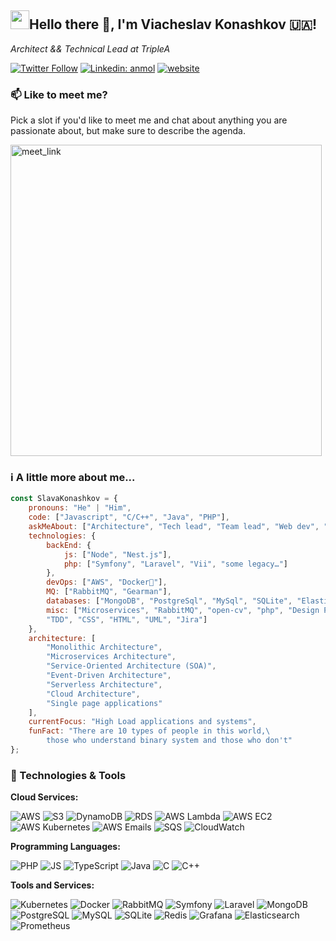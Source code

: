 <h2><img src="https://emojis.slackmojis.com/emojis/images/1531849430/4246/blob-sunglasses.gif?1531849430" width="30"/>Hello there 👋, I'm Viacheslav Konashkov 🇺🇦!</h2>


<p><em>Architect && Technical Lead at TripleA</em></p>

[![Twitter Follow](https://img.shields.io/twitter/follow/sundr0p?label=Follow)](https://twitter.com/intent/follow?screen_name=sundr0p)
[![Linkedin: anmol](https://img.shields.io/badge/-slava--konashkov-blue?style=flat-square&logo=Linkedin&logoColor=white&link=https://www.linkedin.com/in/slava-konashkov/)](https://www.linkedin.com/in/slava-konashkov/)
[![website](https://img.shields.io/badge/-Website-green?&style=flat-square&logo=Google-Chrome&logoColor=white&link=https://www.sundrop.info/)](https://www.sundrop.info/)

### 📫 Like to meet me?

Pick a slot if you'd like to meet me and chat about anything you are passionate about, but make sure to describe the agenda.

<a href="https://calendly.com/viacheslav-konashkov/30min" target="_blank"><img width="498" alt="meet_link" src="https://user-images.githubusercontent.com/15426564/144297439-f530f383-e73e-41e0-9914-a9b7d3f432e5.png"></a>


### ℹ️ A little more about me...  

```javascript
const SlavaKonashkov = {
    pronouns: "He" | "Him",
    code: ["Javascript", "C/C++", "Java", "PHP"],
    askMeAbout: ["Architecture", "Tech lead", "Team lead", "Web dev", "Marketing", "SEO"],
    technologies: {
        backEnd: {
            js: ["Node", "Nest.js"],
            php: ["Symfony", "Laravel", "Vii", "some legacy…"]
        },
        devOps: ["AWS", "Docker🐳"],
        MQ: ["RabbitMQ", "Gearman"],
        databases: ["MongoDB", "PostgreSql", "MySql", "SQLite", "Elasticsearch", "Redis"],
        misc: ["Microservices", "RabbitMQ", "open-cv", "php", "Design Patterns", "DDD",
        "TDD", "CSS", "HTML", "UML", "Jira"]
    },
    architecture: [
        "Monolithic Architecture",
        "Microservices Architecture",
        "Service-Oriented Architecture (SOA)",
        "Event-Driven Architecture",
        "Serverless Architecture",
        "Cloud Architecture",
        "Single page applications"
    ],
    currentFocus: "High Load applications and systems",
    funFact: "There are 10 types of people in this world,\
        those who understand binary system and those who don't"
};
```

### 🔧 Technologies & Tools
**Cloud Services:**

![AWS](https://img.shields.io/badge/Cloud-AWS-informational?style=flat&logo=amazon-aws&logoColor=white&color=6aa6f8)
![S3](https://img.shields.io/badge/Storage-S3-informational?style=flat&logo=amazon-s3&logoColor=white&color=6aa6f8)
![DynamoDB](https://img.shields.io/badge/Database-DynamoDB-informational?style=flat&logo=amazon-dynamodb&logoColor=white&color=6aa6f8)
![RDS](https://img.shields.io/badge/Database-RDS-informational?style=flat&logo=amazon-rds&logoColor=white&color=6aa6f8)
![AWS Lambda](https://img.shields.io/badge/Compute-AWS_Lambda-informational?style=flat&logo=amazon-aws&logoColor=white&color=6aa6f8)
![AWS EC2](https://img.shields.io/badge/Compute-EC2-informational?style=flat&logo=amazon-ec2&logoColor=white&color=6aa6f8)
![AWS Kubernetes](https://img.shields.io/badge/Compute-Kubernetes-informational?style=flat&logo=amazon-eks&logoColor=white&color=6aa6f8)
![AWS Emails](https://img.shields.io/badge/Delivery-Emails-informational?style=flat&logo=amazon-simple-email-service&logoColor=white&color=6aa6f8)
![SQS](https://img.shields.io/badge/Queue-SQS-informational?style=flat&logo=amazon-sqs&logoColor=white&color=6aa6f8)
![CloudWatch](https://img.shields.io/badge/Monitoring-CloudWatch-informational?style=flat&logo=amazon-cloudwatch&logoColor=white&color=6aa6f8)


**Programming Languages:**

![PHP](https://img.shields.io/badge/Code-PHP-informational?style=flat&logo=php&logoColor=white&color=6aa6f8)
![JS](https://img.shields.io/badge/Code-JS-informational?style=flat&logo=javascript&logoColor=white&color=6aa6f8)
![TypeScript](https://img.shields.io/badge/Code-TypeScript-informational?style=flat&logo=typescript&logoColor=white&color=6aa6f8)
![Java](https://img.shields.io/badge/Code-Java-informational?style=flat&logo=coffeescript&logoColor=white&color=6aa6f8)
![C](https://img.shields.io/badge/Code-C-informational?style=flat&logo=c&logoColor=white&color=6aa6f8)
![C++](https://img.shields.io/badge/Code-C++-informational?style=flat&logo=c%2B%2B&logoColor=white&color=6aa6f8)

**Tools and Services:**

![Kubernetes](https://img.shields.io/badge/Tools-Kubernetes-informational?style=flat&logo=kubernetes&logoColor=white&color=6aa6f8)
![Docker](https://img.shields.io/badge/Tools-Docker-informational?style=flat&logo=docker&logoColor=white&color=6aa6f8)
![RabbitMQ](https://img.shields.io/badge/Tools-RabbitMQ-informational?style=flat&logo=rabbitmq&logoColor=white&color=6aa6f8)
![Symfony](https://img.shields.io/badge/Tools-Symfony-informational?style=flat&logo=symfony&logoColor=white&color=6aa6f8)
![Laravel](https://img.shields.io/badge/Tools-Laravel-informational?style=flat&logo=laravel&logoColor=white&color=6aa6f8)
![MongoDB](https://img.shields.io/badge/Tools-MongoDB-informational?style=flat&logo=mongodb&logoColor=white&color=6aa6f8)
![PostgreSQL](https://img.shields.io/badge/Tools-PostgreSQL-informational?style=flat&logo=postgresql&logoColor=white&color=6aa6f8)
![MySQL](https://img.shields.io/badge/Tools-MySQL-informational?style=flat&logo=mysql&logoColor=white&color=6aa6f8)
![SQLite](https://img.shields.io/badge/Tools-SQLite-informational?style=flat&logo=sqlite&logoColor=white&color=6aa6f8)
![Redis](https://img.shields.io/badge/Tools-Redis-informational?style=flat&logo=redis&logoColor=white&color=6aa6f8)
![Grafana](https://img.shields.io/badge/Tools-Grafana-informational?style=flat&logo=grafana&logoColor=white&color=6aa6f8)
![Elasticsearch](https://img.shields.io/badge/Tools-Elasticsearch-informational?style=flat&logo=elasticsearch&logoColor=white&color=6aa6f8)
![Prometheus](https://img.shields.io/badge/Tools-Prometheus-informational?style=flat&logo=prometheus&logoColor=white&color=6aa6f8)
